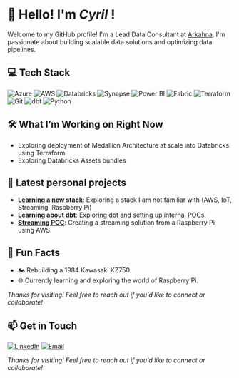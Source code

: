 # 👋 Hello! I'm *Cyril* !

Welcome to my GitHub profile! I'm a Lead Data Consultant at [Arkahna](arkahna.io). I'm passionate about building scalable data solutions and optimizing data pipelines.

## 💻 Tech Stack

![Azure](https://img.shields.io/badge/Azure-0078D4?style=flat&logo=Microsoft-Azure&logoColor=white)
![AWS](https://img.shields.io/badge/AWS-232F3E?style=flat&logo=Amazon-AWS&logoColor=white)
![Databricks](https://img.shields.io/badge/Databricks-FC3706?style=flat&logo=databricks&logoColor=white)
![Synapse](https://img.shields.io/badge/Synapse-0078D4?style=flat&logo=Microsoft-Azure&logoColor=white)
![Power BI](https://img.shields.io/badge/PowerBI-f2c912?style=flat&logoColor=white)
![Fabric](https://img.shields.io/badge/Fabric-1d7865?style=flat&logoColor=white)
![Terraform](https://img.shields.io/badge/Terraform-7B42BC?style=flat&logo=terraform&logoColor=white)
![Git](https://img.shields.io/badge/Git-F05032?style=flat&logo=git&logoColor=white)
![dbt](https://img.shields.io/badge/dbt-FF694B?style=flat&logo=dbt&logoColor=white)
![Python](https://img.shields.io/badge/Python-3776AB?style=flat&logo=python&logoColor=white)

## 🛠️ What I’m Working on Right Now

- Exploring deployment of Medallion Architecture at scale into Databricks using Terraform
- Exploring Databricks Assets bundles

## 🚀 Latest personal projects

- **[Learning a new stack](https://github.com/cyrilgagnaire/learning-a-new-stack)**: Exploring a stack I am not familiar with (AWS, IoT, Streaming, Raspberry Pi)
- **[Learning about dbt](https://github.com/cyrilgagnaire/dbt-core)**: Exploring dbt and setting up internal POCs.
- **[Streaming POC]([https://](https://github.com/cyrilgagnaire/streaming-poc))**: Creating a streaming solution from a Raspberry Pi using AWS.

## 🌱 Fun Facts

- 🏍️ Rebuilding a 1984 Kawasaki KZ750.
- 🌐 Currently learning and exploring the world of Raspberry Pi.

*Thanks for visiting! Feel free to reach out if you'd like to connect or collaborate!*

## 📫 Get in Touch

[![LinkedIn](https://img.shields.io/badge/LinkedIn-blue?style=flat&logo=linkedin)](https://linkedin.com/in/cyril-gagnaire)
[![Email](https://img.shields.io/badge/Email-D14836?style=flat&logo=gmail&logoColor=white)](mailto:cyrilgagnaire@gmail.com)

*Thanks for visiting! Feel free to reach out if you'd like to connect or collaborate!*
